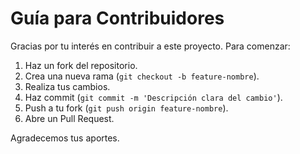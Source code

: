 # Guía para Contribuidores

Gracias por tu interés en contribuir a este proyecto. Para comenzar:

1. Haz un fork del repositorio.
2. Crea una nueva rama (`git checkout -b feature-nombre`).
3. Realiza tus cambios.
4. Haz commit (`git commit -m 'Descripción clara del cambio'`).
5. Push a tu fork (`git push origin feature-nombre`).
6. Abre un Pull Request.

Agradecemos tus aportes.
